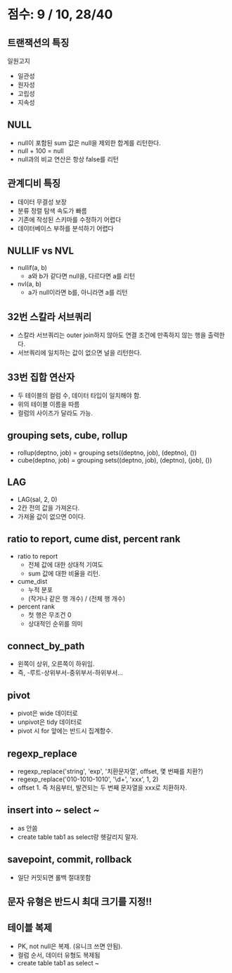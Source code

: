 # 점수: 9 / 10, 28/40

## 트랜잭션의 특징

일원고지

- 일관성
- 원자성
- 고립성
- 지속성

## NULL

- null이 포함된 sum 값은 null을 제외한 합계를 리턴한다.
- null + 100 = null
- null과의 비교 연산은 항상 false를 리턴

## 관계디비 특징

- 데이터 무결성 보장
- 분류 정렬 탐색 속도가 빠름
- 기존에 작성된 스키마를 수정하기 어렵다
- 데이터베이스 부하를 분석하기 어렵다

## NULLIF vs NVL

- nullif(a, b)
  - a와 b가 같다면 null을, 다르다면 a를 리턴
- nvl(a, b)
  - a가 null이라면 b를, 아니라면 a를 리턴

## 32번 스칼라 서브쿼리

- 스칼라 서브쿼리는 outer join하지 않아도 연결 조건에 만족하지 않는 행을 출력한다.
- 서브쿼리에 일치하는 값이 없으면 널을 리턴한다.

## 33번 집합 연산자

- 두 테이블의 컬럼 수, 데이터 타입이 일치해야 함.
- 위의 테이블 이름을 따름
- 컬럼의 사이즈가 달라도 가능.

## grouping sets, cube, rollup

- rollup(deptno, job) = grouping sets((deptno, job), (deptno), ())
- cube(deptno, job) = grouping sets((deptno, job), (deptno), (job), ())

## LAG

- LAG(sal, 2, 0)
- 2칸 전의 값을 가져온다.
- 가져올 값이 없으면 0이다.

## ratio to report, cume dist, percent rank

- ratio to report
  - 전체 값에 대한 상대적 기여도
  - sum 값에 대한 비율을 리턴.
- cume_dist
  - 누적 분포
  - (작거나 같은 행 개수) / (전체 행 개수)
- percent rank
  - 첫 행은 무조건 0
  - 상대적인 순위를 의미

## connect_by_path

- 왼쪽이 상위, 오른쪽이 하위임.
- 즉, -루트-상위부서-중위부서-하위부서...

## pivot

- pivot은 wide 데이터로
- unpivot은 tidy 데이터로
- pivot 시 for 앞에는 반드시 집계함수.

## regexp_replace

- regexp_replace('string', 'exp', '치환문자열', offset, 몇 번째를 치환?)
- regexp_replace('010-1010-1010', '\d+', 'xxx', 1, 2)
- offset 1. 즉 처음부터, 발견되는 두 번째 문자열을 xxx로 치환하자.

## insert into ~ select ~

- as 안씀
- create table tab1 as select랑 헷갈리지 말자.

## savepoint, commit, rollback

- 일단 커밋되면 롤백 절대못함

## 문자 유형은 반드시 최대 크기를 지정!!

## 테이블 복제

- PK, not null은 복제. (유니크 쓰면 안됨).
- 컬럼 순서, 데이터 유형도 복제됨
- create table tab1 as select ~
